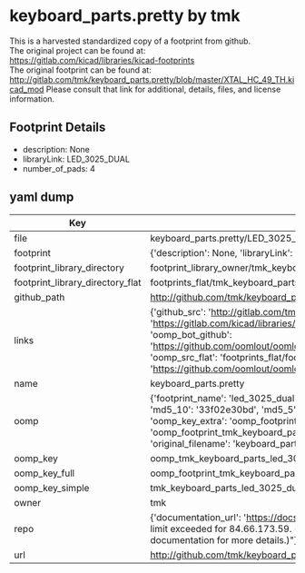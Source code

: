 # keyboard_parts.pretty by tmk  
This is a harvested standardized copy of a footprint from github.  
The original project can be found at:  
https://gitlab.com/kicad/libraries/kicad-footprints  
The original footprint can be found at:
http://gitlab.com/tmk/keyboard_parts.pretty/blob/master/XTAL_HC_49_TH.kicad_mod
Please consult that link for additional, details, files, and license information.  
## Footprint Details
* description: None  
* libraryLink: LED_3025_DUAL  
* number_of_pads: 4  
## yaml dump  
| Key | Value |  
| --- | --- |  
| file | keyboard_parts.pretty/LED_3025_DUAL.kicad_mod |  
| footprint | {'description': None, 'libraryLink': 'LED_3025_DUAL', 'number_of_pads': 4} |  
| footprint_library_directory | footprint_library_owner/tmk_keyboard_parts.pretty |  
| footprint_library_directory_flat | footprints_flat/tmk_keyboard_parts_led_3025_dual/working |  
| github_path | http://github.com/tmk/keyboard_parts.pretty/blob/master/LED_3025_DUAL.kicad_mod |  
| links | {'github_src': 'http://gitlab.com/tmk/keyboard_parts.pretty/blob/master/XTAL_HC_49_TH.kicad_mod', 'github_src_repo': 'https://gitlab.com/kicad/libraries/kicad-footprints', 'oomp_bot': 'footprints/tmk_keyboard_parts_led_3025_dual/working', 'oomp_bot_github': 'https://github.com/oomlout/oomlout_oomp_footprint_bot/tree/main/footprints/tmk_keyboard_parts_led_3025_dual/working', 'oomp_src_flat': 'footprints_flat/footprints_flat/tmk_keyboard_parts_led_3025_dual/working', 'oomp_src_flat_github': 'https://github.com/oomlout/oomlout_oomp_footprint_src/tree/main/footprints_flat/tmk_keyboard_parts_led_3025_dual/working'} |  
| name | keyboard_parts.pretty |  
| oomp | {'footprint_name': 'led_3025_dual', 'library_name': 'keyboard_parts', 'md5': '33f02e30bd241145538ef4eddada8243', 'md5_10': '33f02e30bd', 'md5_5': '33f02', 'md5_6': '33f02e', 'oomp_key': 'oomp_tmk_keyboard_parts_led_3025_dual', 'oomp_key_extra': 'oomp_footprint_tmk_keyboard_parts_led_3025_dual', 'oomp_key_full': 'oomp_footprint_tmk_keyboard_parts_led_3025_dual_33f02e', 'oomp_key_simple': 'tmk_keyboard_parts_led_3025_dual', 'original_filename': 'keyboard_parts.pretty/LED_3025_DUAL.kicad_mod', 'owner_name': 'tmk'} |  
| oomp_key | oomp_tmk_keyboard_parts_led_3025_dual |  
| oomp_key_full | oomp_footprint_tmk_keyboard_parts_led_3025_dual |  
| oomp_key_simple | tmk_keyboard_parts_led_3025_dual |  
| owner | tmk |  
| repo | {'documentation_url': 'https://docs.github.com/rest/overview/resources-in-the-rest-api#rate-limiting', 'message': "API rate limit exceeded for 84.66.173.59. (But here's the good news: Authenticated requests get a higher rate limit. Check out the documentation for more details.)"} |  
| url | http://github.com/tmk/keyboard_parts.pretty |  

